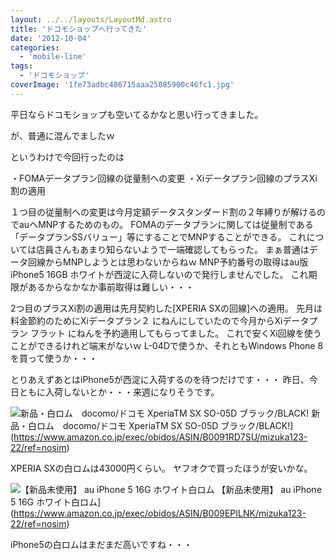 ```yaml
---
layout: ../../layouts/LayoutMd.astro
title: 'ドコモショップへ行ってきた'
date: '2012-10-04'
categories:
  - 'mobile-line'
tags:
  - 'ドコモショップ'
coverImage: '1fe73adbc486715aaa25085900c46fc1.jpg'
---
```


平日ならドコモショップも空いてるかなと思い行ってきました。

が、普通に混んでましたｗ

というわけで今回行ったのは

・FOMAデータプラン回線の従量制への変更 ・Xiデータプラン回線のプラスXi割の適用

１つ目の従量制への変更は今月定額データスタンダード割の２年縛りが解けるのでauへMNPするためのもの。 FOMAのデータプランに関しては従量制である「データプランSSバリュー」等にすることでMNPすることができる。 これについては店員さんもあまり知らないようで一端確認してもらった。 まぁ普通はデータ回線からMNPしようとは思わないからねｗ MNP予約番号の取得はau版iPhone5 16GB ホワイトが西淀に入荷しないので発行しませんでした。 これ期限があるからなかなか事前取得は難しい・・・

2つ目のプラスXi割の適用は先月契約した[XPERIA SXの回線]への適用。 先月は料金節約のためにXiデータプラン２ にねんにしていたので今月からXiデータプラン フラット にねんを予約適用してもらってました。 これで安くXi回線を使うことができるけれど端末がないｗ L-04Dで使うか、それともWindows Phone 8を買って使うか・・・

とりあえずあとはiPhone5が西淀に入荷するのを待つだけです・・・ 昨日、今日ともに入荷しないとか・・・来週になりそうです。

![新品・白ロム　docomo/ドコモ XperiaTM SX SO-05D ブラック/BLACK!](/archive/images/31MF%2Bn%2BUr-L._SL75_.jpg) 新品・白ロム　docomo/ドコモ XperiaTM SX SO-05D ブラック/BLACK!](https://www.amazon.co.jp/exec/obidos/ASIN/B0091RD7SU/mizuka123-22/ref=nosim)

XPERIA SXの白ロムは43000円くらい。 ヤフオクで買ったほうが安いかな。

![【新品未使用】 au iPhone 5 16G ホワイト白ロム](/archive/images/31Ax0vmAChL._SL75_.jpg) 【新品未使用】 au iPhone 5 16G ホワイト白ロム](https://www.amazon.co.jp/exec/obidos/ASIN/B009EPILNK/mizuka123-22/ref=nosim)

iPhone5の白ロムはまだまだ高いですね・・・
